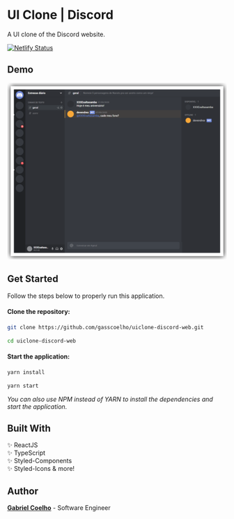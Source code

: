 # UI Clone | Discord

A UI clone of the Discord website.

[![Netlify Status](https://api.netlify.com/api/v1/badges/d25303a2-671f-4c61-8551-4f2330ef5de9/deploy-status)](https://app.netlify.com/sites/suspicious-visvesvaraya-3ce7f4/deploys)

## Demo

![](.github/images/uiclone-discord.png)

## Get Started

Follow the steps below to properly run this application.

#### Clone the repository:

```bash
git clone https://github.com/gasscoelho/uiclone-discord-web.git
```

```bash
cd uiclone-discord-web
```

#### Start the application:

```bash
yarn install
```

```bash
yarn start
```

*You can also use NPM instead of YARN to install the dependencies and start the application.*

## Built With

✨ ReactJS <br />
✨ TypeScript <br />
✨ Styled-Components <br />
✨ Styled-Icons & more! <br />

## Author

**[Gabriel Coelho](https://gasscoelho.me/en)** - Software Engineer
